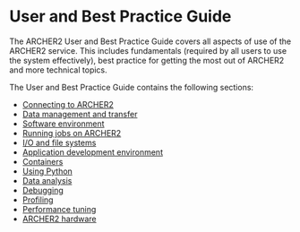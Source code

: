 # User and Best Practice Guide

The ARCHER2 User and Best Practice Guide covers all aspects of use of
the ARCHER2 service. This includes fundamentals (required by all users
to use the system effectively), best practice for getting the most out
of ARCHER2 and more technical topics.

The User and Best Practice Guide contains the following sections:

  - [Connecting to ARCHER2](connecting.md)
  - [Data management and transfer](data.md)
  - [Software environment](sw-environment.md)
  - [Running jobs on ARCHER2](scheduler.md)
  - [I/O and file systems](io.md)
  - [Application development environment](dev-environment.md)
  - [Containers](containers.md)
  - [Using Python](python.md)
  - [Data analysis](analysis.md)
  - [Debugging](debug.md)
  - [Profiling](profile.md)
  - [Performance tuning](tuning.md)
  - [ARCHER2 hardware](hardware.md)
  

